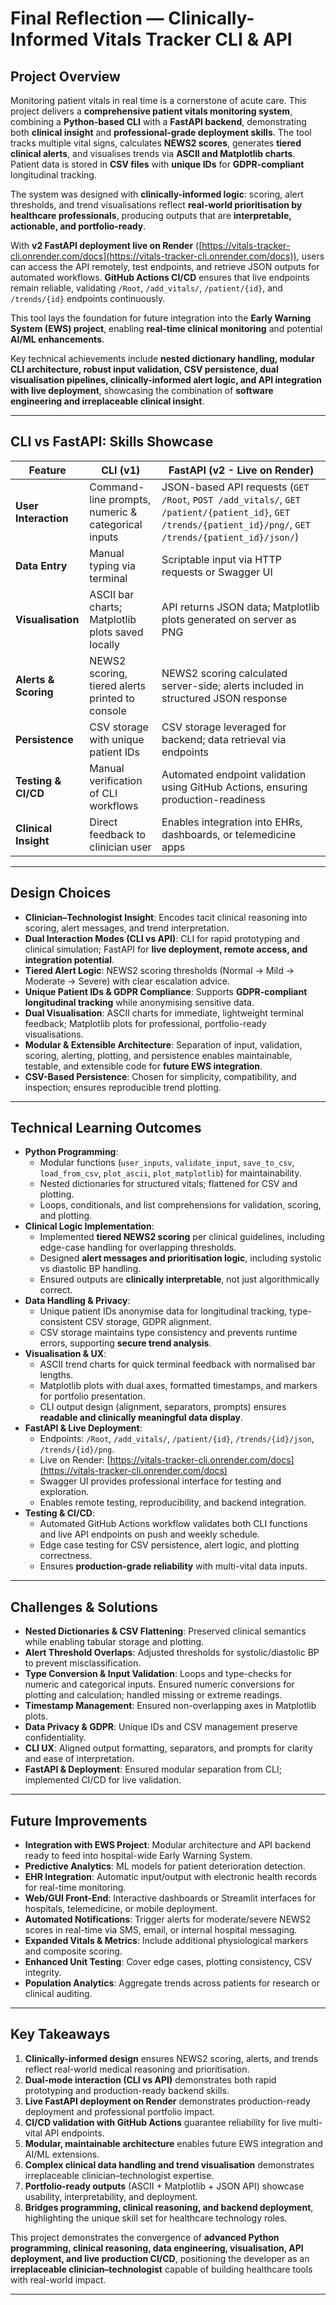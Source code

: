 # Final Reflection — Clinically-Informed Vitals Tracker CLI & API

## Project Overview

Monitoring patient vitals in real time is a cornerstone of acute care. This project delivers a **comprehensive patient vitals monitoring system**, combining a **Python-based CLI** with a **FastAPI backend**, demonstrating both **clinical insight** and **professional-grade deployment skills**. The tool tracks multiple vital signs, calculates **NEWS2 scores**, generates **tiered clinical alerts**, and visualises trends via **ASCII and Matplotlib charts**. Patient data is stored in **CSV files** with **unique IDs** for **GDPR-compliant** longitudinal tracking.

The system was designed with **clinically-informed logic**: scoring, alert thresholds, and trend visualisations reflect **real-world prioritisation by healthcare professionals**, producing outputs that are **interpretable, actionable, and portfolio-ready**.

With **v2 FastAPI deployment live on Render** ([https://vitals-tracker-cli.onrender.com/docs](https://vitals-tracker-cli.onrender.com/docs)), users can access the API remotely, test endpoints, and retrieve JSON outputs for automated workflows. **GitHub Actions CI/CD** ensures that live endpoints remain reliable, validating `/Root`, `/add_vitals/`, `/patient/{id}`, and `/trends/{id}` endpoints continuously.

This tool lays the foundation for future integration into the **Early Warning System (EWS) project**, enabling **real-time clinical monitoring** and potential **AI/ML enhancements**.

Key technical achievements include **nested dictionary handling, modular CLI architecture, robust input validation, CSV persistence, dual visualisation pipelines, clinically-informed alert logic, and API integration with live deployment**, showcasing the combination of **software engineering and irreplaceable clinical insight**.

---

## CLI vs FastAPI: Skills Showcase

| Feature | CLI (v1) | FastAPI (v2 - Live on Render) |
|---------|-----------|-------------------------------|
| **User Interaction** | Command-line prompts, numeric & categorical inputs | JSON-based API requests (`GET /Root`, `POST /add_vitals/`, `GET /patient/{patient_id}`, `GET /trends/{patient_id}/png/`, `GET /trends/{patient_id}/json/`) |
| **Data Entry** | Manual typing via terminal | Scriptable input via HTTP requests or Swagger UI |
| **Visualisation** | ASCII bar charts; Matplotlib plots saved locally | API returns JSON data; Matplotlib plots generated on server as PNG |
| **Alerts & Scoring** | NEWS2 scoring, tiered alerts printed to console | NEWS2 scoring calculated server-side; alerts included in structured JSON response |
| **Persistence** | CSV storage with unique patient IDs | CSV storage leveraged for backend; data retrieval via endpoints |
| **Testing & CI/CD** | Manual verification of CLI workflows | Automated endpoint validation using GitHub Actions, ensuring production-readiness |
| **Clinical Insight** | Direct feedback to clinician user | Enables integration into EHRs, dashboards, or telemedicine apps |

---

## Design Choices

- **Clinician–Technologist Insight**: Encodes tacit clinical reasoning into scoring, alert messages, and trend interpretation.
- **Dual Interaction Modes (CLI vs API)**: CLI for rapid prototyping and clinical simulation; FastAPI for **live deployment, remote access, and integration potential**.
- **Tiered Alert Logic**: NEWS2 scoring thresholds (Normal → Mild → Moderate → Severe) with clear escalation advice.
- **Unique Patient IDs & GDPR Compliance**: Supports **GDPR-compliant longitudinal tracking** while anonymising sensitive data.
- **Dual Visualisation**: ASCII charts for immediate, lightweight terminal feedback; Matplotlib plots for professional, portfolio-ready visualisations.
- **Modular & Extensible Architecture**: Separation of input, validation, scoring, alerting, plotting, and persistence enables maintainable, testable, and extensible code for **future EWS integration**.  
- **CSV-Based Persistence**: Chosen for simplicity, compatibility, and inspection; ensures reproducible trend plotting.

---

## Technical Learning Outcomes

- **Python Programming**:
    - Modular functions (`user_inputs`, `validate_input`, `save_to_csv`, `load_from_csv`, `plot_ascii`, `plot_matplotlib`) for maintainability.
    - Nested dictionaries for structured vitals; flattened for CSV and plotting.
    - Loops, conditionals, and list comprehensions for validation, scoring, and plotting.
- **Clinical Logic Implementation**:
    - Implemented **tiered NEWS2 scoring** per clinical guidelines, including edge-case handling for overlapping thresholds.
    - Designed **alert messages and prioritisation logic**, including systolic vs diastolic BP handling.
    - Ensured outputs are **clinically interpretable**, not just algorithmically correct.
- **Data Handling & Privacy**:
    - Unique patient IDs anonymise data for longitudinal tracking, type-consistent CSV storage, GDPR alignment.
    - CSV storage maintains type consistency and prevents runtime errors, supporting **secure trend analysis**.
- **Visualisation & UX**:
    - ASCII trend charts for quick terminal feedback with normalised bar lengths.
    - Matplotlib plots with dual axes, formatted timestamps, and markers for portfolio presentation.
    - CLI output design (alignment, separators, prompts) ensures **readable and clinically meaningful data display**.
- **FastAPI & Live Deployment**:
    - Endpoints: `/Root`, `/add_vitals/`, `/patient/{id}`, `/trends/{id}/json`, `/trends/{id}/png`.
    - Live on Render: [https://vitals-tracker-cli.onrender.com/docs](https://vitals-tracker-cli.onrender.com/docs)
    - Swagger UI provides professional interface for testing and exploration.
    - Enables remote testing, reproducibility, and backend integration.
- **Testing & CI/CD**:
    - Automated GitHub Actions workflow validates both CLI functions and live API endpoints on push and weekly schedule.
    - Edge case testing for CSV persistence, alert logic, and plotting correctness.
    - Ensures **production-grade reliability** with multi-vital data inputs.

---

## Challenges & Solutions

- **Nested Dictionaries & CSV Flattening**: Preserved clinical semantics while enabling tabular storage and plotting.
- **Alert Threshold Overlaps**: Adjusted thresholds for systolic/diastolic BP to prevent misclassification.
- **Type Conversion & Input Validation**: Loops and type-checks for numeric and categorical inputs. Ensured numeric conversions for plotting and calculation; handled missing or extreme readings.
- **Timestamp Management**: Ensured non-overlapping axes in Matplotlib plots.
- **Data Privacy & GDPR**: Unique IDs and CSV management preserve confidentiality.
- **CLI UX**: Aligned output formatting, separators, and prompts for clarity and ease of interpretation.
- **FastAPI & Deployment**: Ensured modular separation from CLI; implemented CI/CD for live validation.

---

## Future Improvements

- **Integration with EWS Project**: Modular architecture and API backend ready to feed into hospital-wide Early Warning System.
- **Predictive Analytics**: ML models for patient deterioration detection.
- **EHR Integration**: Automatic input/output with electronic health records for real-time monitoring.
- **Web/GUI Front-End**: Interactive dashboards or Streamlit interfaces for hospitals, telemedicine, or mobile deployment.
- **Automated Notifications**: Trigger alerts for moderate/severe NEWS2 scores in real-time via SMS, email, or internal hospital messaging.
- **Expanded Vitals & Metrics**: Include additional physiological markers and composite scoring. 
- **Enhanced Unit Testing**: Cover edge cases, plotting consistency, CSV integrity.
- **Population Analytics**: Aggregate trends across patients for research or clinical auditing.  

---

## Key Takeaways

1. **Clinically-informed design** ensures NEWS2 scoring, alerts, and trends reflect real-world medical reasoning and prioritisation.
2. **Dual-mode interaction (CLI vs API)** demonstrates both rapid prototyping and production-ready backend skills.
3. **Live FastAPI deployment on Render** demonstrates production-ready deployment and professional portfolio impact.
4. **CI/CD validation with GitHub Actions** guarantee reliability for live multi-vital API endpoints.  
5. **Modular, maintainable architecture** enables future EWS integration and AI/ML extensions.
6. **Complex clinical data handling and trend visualisation** demonstrates irreplaceable clinician–technologist expertise.
7. **Portfolio-ready outputs** (ASCII + Matplotlib + JSON API) showcase usability, interpretability, and deployment.
8. **Bridges programming, clinical reasoning, and backend deployment**, highlighting the unique skill set for healthcare technology roles.

This project demonstrates the convergence of **advanced Python programming, clinical reasoning, data engineering, visualisation, API deployment, and live production CI/CD**, positioning the developer as an **irreplaceable clinician–technologist** capable of building healthcare tools with real-world impact.

---